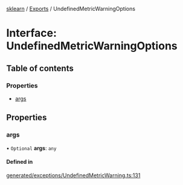 [sklearn](../readme.md) / [Exports](../modules.md) / UndefinedMetricWarningOptions

# Interface: UndefinedMetricWarningOptions

## Table of contents

### Properties

- [args](UndefinedMetricWarningOptions.md#args)

## Properties

### args

• `Optional` **args**: `any`

#### Defined in

[generated/exceptions/UndefinedMetricWarning.ts:131](https://github.com/transitive-bullshit/scikit-learn-ts/blob/367336a/packages/sklearn/src/generated/exceptions/UndefinedMetricWarning.ts#L131)
